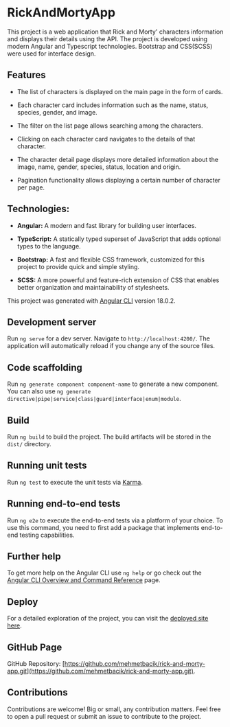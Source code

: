 # RickAndMortyApp

This project is a web application that Rick and Morty' characters information and displays their details using the API. The project is developed using modern Angular and Typescript technologies. Bootstrap and CSS(SCSS) were used for interface design.

## Features

- The list of characters is displayed on the main page in the form of cards.

- Each character card includes information such as the name, status, species, gender, and image.

- The filter on the list page allows searching among the characters.

- Clicking on each character card navigates to the details of that character.

- The character detail page displays more detailed information about the  image, name, gender, species, status, location and origin.

- Pagination functionality allows displaying a certain number of character per page.

## Technologies:

- **Angular:**  A modern and fast library for building user interfaces.

- **TypeScript:** A statically typed superset of JavaScript that adds optional types to the language.

- **Bootstrap:** A fast and flexible CSS framework, customized for this project to provide quick and simple styling.

- **SCSS:** A more powerful and feature-rich extension of CSS that enables better organization and maintainability of stylesheets.

This project was generated with [Angular CLI](https://github.com/angular/angular-cli) version 18.0.2.

## Development server

Run `ng serve` for a dev server. Navigate to `http://localhost:4200/`. The application will automatically reload if you change any of the source files.

## Code scaffolding

Run `ng generate component component-name` to generate a new component. You can also use `ng generate directive|pipe|service|class|guard|interface|enum|module`.

## Build

Run `ng build` to build the project. The build artifacts will be stored in the `dist/` directory.

## Running unit tests

Run `ng test` to execute the unit tests via [Karma](https://karma-runner.github.io).

## Running end-to-end tests

Run `ng e2e` to execute the end-to-end tests via a platform of your choice. To use this command, you need to first add a package that implements end-to-end testing capabilities.

## Further help

To get more help on the Angular CLI use `ng help` or go check out the [Angular CLI Overview and Command Reference](https://angular.dev/tools/cli) page.

## Deploy

For a detailed exploration of the project, you can visit the [deployed site here](https://rick-and-morty-app-sable.vercel.app//).

## GitHub Page

GitHub Repository: [https://github.com/mehmetbacik/rick-and-morty-app.git](https://github.com/mehmetbacik/rick-and-morty-app.git).

## Contributions

Contributions are welcome! Big or small, any contribution matters. Feel free to open a pull request or submit an issue to contribute to the project.